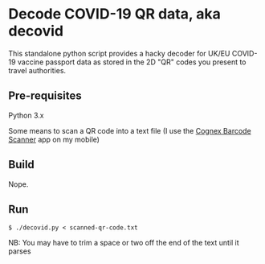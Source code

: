 # Decode COVID-19 QR data, aka decovid

This standalone python script provides a hacky decoder for UK/EU COVID-19 vaccine passport
data as stored in the 2D "QR" codes you present to travel authorities.

## Pre-requisites

Python 3.x

Some means to scan a QR code into a text file (I use the
[Cognex Barcode Scanner](https://play.google.com/store/apps/details?id=com.manateeworks.barcodescanners)
app on my mobile)

## Build

Nope.

## Run

`$ ./decovid.py < scanned-qr-code.txt`

NB: You may have to trim a space or two off the end of the text until it parses
